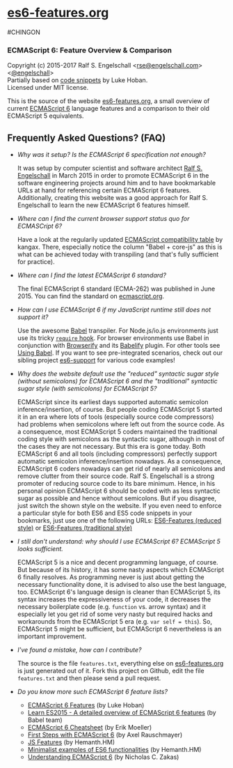 
# [es6-features.org](http://es6-features.org/)

#CHINGON

### ECMAScript 6: Feature Overview &amp; Comparison

Copyright (c) 2015-2017 Ralf S. Engelschall &lt;[rse@engelschall.com](mailto:rse@engelschall.com)&gt; &lt;[@engelschall](http://twitter.com/engelschall)&gt;<br/>
Partially based on [code snippets](http://git.io/es6features) by Luke Hoban.<br/>
Licensed under MIT license.

This is the source of the website [es6-features.org](http://es6-features.org/),
a small overview of current
[ECMAScript 6](http://www.ecma-international.org/publications/standards/Ecma-262.htm)
language features and a comparison to their old
ECMAScript 5 equivalents.

## Frequently Asked Questions? (FAQ)

- *Why was it setup? Is the ECMAScript 6 specification not enough?*

  It was setup by computer scientist and software
  architect [Ralf S. Engelschall](mailto:rse@engelschall.com) in March 2015 in order to
  promote ECMAScript 6 in the software engineering projects around him
  and to have bookmarkable URLs at hand for referencing certain
  ECMAScript 6 features. Additionally, creating this website was a
  good approach for Ralf S. Engelschall to learn the new ECMAScript 6
  features himself.

- *Where can I find the current browser support status quo for ECMASCript 6?*

  Have a look at the regularily updated
  [ECMAScript compatibility table](http://kangax.github.io/compat-table/es6/) by kangax.
  There, especially notice the column "Babel + core-js" as this is what can be achieved
  today with transpiling (and that's fully sufficient for practice).

- *Where can I find the latest ECMAScript 6 standard?*

  The final ECMAScript 6 standard (ECMA-262) was published in June 2015. You can find the
  standard on [ecmascript.org](http://www.ecma-international.org/publications/standards/Ecma-262.htm).

- *How can I use ECMAScript 6 if my JavaScript runtime still does not support it?*

  Use the awesome [Babel](http://babeljs.io/) transpiler. For Node.js/io.js environments
  just use its tricky [`require` hook](http://babeljs.io/docs/usage/require/). For browser environments use Babel in conjunction
  with [Browserify](http://browserify.org/) and its [Babelify](https://github.com/babel/babelify) plugin. For
  other tools see [Using Babel](http://babeljs.io/docs/using-babel/).
  If you want to see pre-integrated scenarios, check out our sibling project
  [es6-support](https://github.com/rse/es6-support) for various code examples!

- *Why does the website default use the "reduced" syntactic sugar style (without semicolons)
  for ECMAScript 6 and the "traditional" syntactic sugar style (with semicolons) for ECMAScript 5?*

  ECMAScript since its earliest days supported automatic semicolon
  inference/insertion, of course. But people coding ECMAScript 5 started it
  in an era where lots of tools (especially source code compressors)
  had problems when semicolons where left out from the source code. As
  a consequence, most ECMAScript 5 coders maintained the traditional
  coding style with semicolons as the syntactic sugar, although in most
  of the cases they are not necessary. But this era is gone today.
  Both ECMAScript 6 and all tools (including compressors) perfectly
  support automatic semicolon inference/insertion nowadays. As a consequence,
  ECMAScript 6 coders nowadays can get rid of nearly all
  semicolons and remove clutter from their source code. Ralf S. Engelschall is a strong promoter of reducing
  source code to its bare minimum. Hence, in his personal opinion
  ECMAScript 6 should be coded with as less syntactic sugar as possible
  and hence without semicolons. But if you disagree, just switch the
  shown style on the website. If you even need to enforce a particular
  style for both ES6 and ES5 code snippets in your bookmarks, just use
  one of the following URLs:
  [ES6-Features (reduced style)](http://es6-features.org/#reduced) or
  [ES6-Features (traditional style)](http://es6-features.org/#traditional)

- *I still don't understand: why should I use ECMAScript 6? ECMAScript 5 looks sufficient.*

  ECMAScript 5 is a nice and decent programming language, of course. But
  because of its history, it has some nasty aspects which ECMAScript 6
  finally resolves. As programming never is just about getting the necessary
  functionality done, it is advised to also use the best language,
  too. ECMAScript 6's language design is cleaner than ECMAScript 5,
  its syntax increases the expressiveness of your code, it decreases the
  necessary boilerplate code (e.g. `function` vs. arrow syntax) and it
  especially let you get rid of some very nasty but required hacks and
  workarounds from the ECMAScript 5 era (e.g. `var self = this`).
  So, ECMAScript 5 might be sufficient, but ECMAScript 6 nevertheless
  is an important improvement.

- *I've found a mistake, how can I contribute?*

  The source is the file `features.txt`, everything else on [es6-features.org](http://es6-features.org) is
  just generated out of it. Fork this project on Github, edit the file
  `features.txt` and then please send a pull request.

- *Do you know more such ECMAScript 6 feature lists?*

    - [ECMAScript 6 Features](https://github.com/lukehoban/es6features#readme) (by Luke Hoban)
    - [Learn ES2015 - A detailed overview of ECMAScript 6 features](https://babeljs.io/docs/learn-es2015/) (by Babel team)
    - [ECMAScript 6 Cheatsheet](http://help.wtf/es6) (by Erik Moeller)
    - [First Steps with ECMAScript 6](http://exploringjs.com/es6/ch_first-steps.html) (by Axel Rauschmayer)
    - [JS Features](http://jsfeatures.in/) (by Hemanth.HM)
    - [Minimalist examples of ES6 functionalities](https://github.com/hemanth/paws-on-es6) (by Hemanth.HM)
    - [Understanding ECMAScript 6](https://leanpub.com/understandinges6/read/) (by Nicholas C. Zakas)

